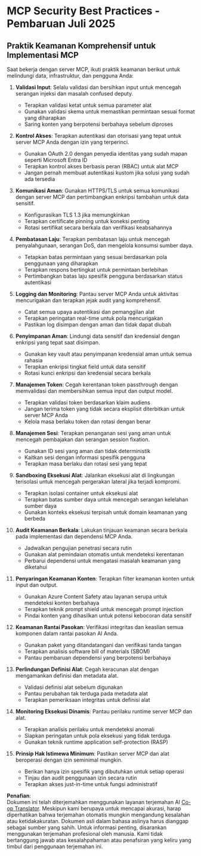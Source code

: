 <!--
CO_OP_TRANSLATOR_METADATA:
{
  "original_hash": "c3f4ea5732d64bf965e8aa2907759709",
  "translation_date": "2025-07-17T08:54:19+00:00",
  "source_file": "02-Security/mcp-security-best-practices-2025.md",
  "language_code": "id"
}
-->
# MCP Security Best Practices - Pembaruan Juli 2025

## Praktik Keamanan Komprehensif untuk Implementasi MCP

Saat bekerja dengan server MCP, ikuti praktik keamanan berikut untuk melindungi data, infrastruktur, dan pengguna Anda:

1. **Validasi Input**: Selalu validasi dan bersihkan input untuk mencegah serangan injeksi dan masalah confused deputy.
   - Terapkan validasi ketat untuk semua parameter alat
   - Gunakan validasi skema untuk memastikan permintaan sesuai format yang diharapkan
   - Saring konten yang berpotensi berbahaya sebelum diproses

2. **Kontrol Akses**: Terapkan autentikasi dan otorisasi yang tepat untuk server MCP Anda dengan izin yang terperinci.
   - Gunakan OAuth 2.0 dengan penyedia identitas yang sudah mapan seperti Microsoft Entra ID
   - Terapkan kontrol akses berbasis peran (RBAC) untuk alat MCP
   - Jangan pernah membuat autentikasi kustom jika solusi yang sudah ada tersedia

3. **Komunikasi Aman**: Gunakan HTTPS/TLS untuk semua komunikasi dengan server MCP dan pertimbangkan enkripsi tambahan untuk data sensitif.
   - Konfigurasikan TLS 1.3 jika memungkinkan
   - Terapkan certificate pinning untuk koneksi penting
   - Rotasi sertifikat secara berkala dan verifikasi keabsahannya

4. **Pembatasan Laju**: Terapkan pembatasan laju untuk mencegah penyalahgunaan, serangan DoS, dan mengelola konsumsi sumber daya.
   - Tetapkan batas permintaan yang sesuai berdasarkan pola penggunaan yang diharapkan
   - Terapkan respons bertingkat untuk permintaan berlebihan
   - Pertimbangkan batas laju spesifik pengguna berdasarkan status autentikasi

5. **Logging dan Monitoring**: Pantau server MCP Anda untuk aktivitas mencurigakan dan terapkan jejak audit yang komprehensif.
   - Catat semua upaya autentikasi dan pemanggilan alat
   - Terapkan peringatan real-time untuk pola mencurigakan
   - Pastikan log disimpan dengan aman dan tidak dapat diubah

6. **Penyimpanan Aman**: Lindungi data sensitif dan kredensial dengan enkripsi yang tepat saat disimpan.
   - Gunakan key vault atau penyimpanan kredensial aman untuk semua rahasia
   - Terapkan enkripsi tingkat field untuk data sensitif
   - Rotasi kunci enkripsi dan kredensial secara berkala

7. **Manajemen Token**: Cegah kerentanan token passthrough dengan memvalidasi dan membersihkan semua input dan output model.
   - Terapkan validasi token berdasarkan klaim audiens
   - Jangan terima token yang tidak secara eksplisit diterbitkan untuk server MCP Anda
   - Kelola masa berlaku token dan rotasi dengan benar

8. **Manajemen Sesi**: Terapkan penanganan sesi yang aman untuk mencegah pembajakan dan serangan session fixation.
   - Gunakan ID sesi yang aman dan tidak deterministik
   - Kaitkan sesi dengan informasi spesifik pengguna
   - Terapkan masa berlaku dan rotasi sesi yang tepat

9. **Sandboxing Eksekusi Alat**: Jalankan eksekusi alat di lingkungan terisolasi untuk mencegah pergerakan lateral jika terjadi kompromi.
   - Terapkan isolasi container untuk eksekusi alat
   - Terapkan batas sumber daya untuk mencegah serangan kelelahan sumber daya
   - Gunakan konteks eksekusi terpisah untuk domain keamanan yang berbeda

10. **Audit Keamanan Berkala**: Lakukan tinjauan keamanan secara berkala pada implementasi dan dependensi MCP Anda.
    - Jadwalkan pengujian penetrasi secara rutin
    - Gunakan alat pemindaian otomatis untuk mendeteksi kerentanan
    - Perbarui dependensi untuk mengatasi masalah keamanan yang diketahui

11. **Penyaringan Keamanan Konten**: Terapkan filter keamanan konten untuk input dan output.
    - Gunakan Azure Content Safety atau layanan serupa untuk mendeteksi konten berbahaya
    - Terapkan teknik prompt shield untuk mencegah prompt injection
    - Pindai konten yang dihasilkan untuk potensi kebocoran data sensitif

12. **Keamanan Rantai Pasokan**: Verifikasi integritas dan keaslian semua komponen dalam rantai pasokan AI Anda.
    - Gunakan paket yang ditandatangani dan verifikasi tanda tangan
    - Terapkan analisis software bill of materials (SBOM)
    - Pantau pembaruan dependensi yang berpotensi berbahaya

13. **Perlindungan Definisi Alat**: Cegah keracunan alat dengan mengamankan definisi dan metadata alat.
    - Validasi definisi alat sebelum digunakan
    - Pantau perubahan tak terduga pada metadata alat
    - Terapkan pemeriksaan integritas untuk definisi alat

14. **Monitoring Eksekusi Dinamis**: Pantau perilaku runtime server MCP dan alat.
    - Terapkan analisis perilaku untuk mendeteksi anomali
    - Siapkan peringatan untuk pola eksekusi yang tidak terduga
    - Gunakan teknik runtime application self-protection (RASP)

15. **Prinsip Hak Istimewa Minimum**: Pastikan server MCP dan alat beroperasi dengan izin seminimal mungkin.
    - Berikan hanya izin spesifik yang dibutuhkan untuk setiap operasi
    - Tinjau dan audit penggunaan izin secara rutin
    - Terapkan akses just-in-time untuk fungsi administratif

**Penafian**:  
Dokumen ini telah diterjemahkan menggunakan layanan terjemahan AI [Co-op Translator](https://github.com/Azure/co-op-translator). Meskipun kami berupaya untuk mencapai akurasi, harap diperhatikan bahwa terjemahan otomatis mungkin mengandung kesalahan atau ketidakakuratan. Dokumen asli dalam bahasa aslinya harus dianggap sebagai sumber yang sahih. Untuk informasi penting, disarankan menggunakan terjemahan profesional oleh manusia. Kami tidak bertanggung jawab atas kesalahpahaman atau penafsiran yang keliru yang timbul dari penggunaan terjemahan ini.